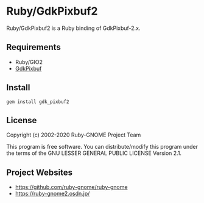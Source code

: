 # Ruby/GdkPixbuf2

Ruby/GdkPixbuf2 is a Ruby binding of GdkPixbuf-2.x.

## Requirements

* Ruby/GIO2
* [GdkPixbuf](https://gitlab.gnome.org/GNOME/gdk-pixbuf)

## Install

    gem install gdk_pixbuf2

## License

Copyright (c) 2002-2020 Ruby-GNOME Project Team

This program is free software. You can distribute/modify this program 
under the terms of the GNU LESSER GENERAL PUBLIC LICENSE Version 2.1.

## Project Websites

* https://github.com/ruby-gnome/ruby-gnome
* https://ruby-gnome2.osdn.jp/
